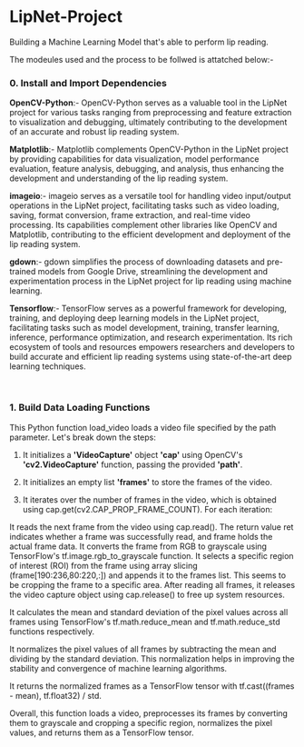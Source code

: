 # LipNet-Project
Building a Machine Learning Model that's able to perform lip reading.

The modeules used and the process to be follwed is attatched below:-

<h3>0. Install and Import Dependencies</h3>

**OpenCV-Python**:-  OpenCV-Python serves as a valuable tool in the LipNet project for various tasks ranging from preprocessing and feature extraction to visualization and debugging, ultimately contributing to the development of an accurate and robust lip reading system.

**Matplotlib**:-   Matplotlib complements OpenCV-Python in the LipNet project by providing capabilities for data visualization, model performance evaluation, feature analysis, debugging, and analysis, thus enhancing the development and understanding of the lip reading system.

**imageio**:- imageio serves as a versatile tool for handling video input/output operations in the LipNet project, facilitating tasks such as video loading, saving, format conversion, frame extraction, and real-time video processing. Its capabilities complement other libraries like OpenCV and Matplotlib, contributing to the efficient development and deployment of the lip reading system.

**gdown**:-  gdown simplifies the process of downloading datasets and pre-trained models from Google Drive, streamlining the development and experimentation process in the LipNet project for lip reading using machine learning.

**Tensorflow**:- TensorFlow serves as a powerful framework for developing, training, and deploying deep learning models in the LipNet project, facilitating tasks such as model development, training, transfer learning, inference, performance optimization, and research experimentation. Its rich ecosystem of tools and resources empowers researchers and developers to build accurate and efficient lip reading systems using state-of-the-art deep learning techniques.

<br>
<h3>1. Build Data Loading Functions</h3>
This Python function load_video loads a video file specified by the path parameter. Let's break down the steps:

1. It initializes a **'VideoCapture'** object **'cap'** using OpenCV's **'cv2.VideoCapture'** function, passing the provided **'path'**.

2. It initializes an empty list **'frames'** to store the frames of the video.

3. It iterates over the number of frames in the video, which is obtained using cap.get(cv2.CAP_PROP_FRAME_COUNT). For each iteration:

It reads the next frame from the video using cap.read(). The return value ret indicates whether a frame was successfully read, and frame holds the actual frame data.
It converts the frame from RGB to grayscale using TensorFlow's tf.image.rgb_to_grayscale function.
It selects a specific region of interest (ROI) from the frame using array slicing (frame[190:236,80:220,:]) and appends it to the frames list. This seems to be cropping the frame to a specific area.
After reading all frames, it releases the video capture object using cap.release() to free up system resources.

It calculates the mean and standard deviation of the pixel values across all frames using TensorFlow's tf.math.reduce_mean and tf.math.reduce_std functions respectively.

It normalizes the pixel values of all frames by subtracting the mean and dividing by the standard deviation. This normalization helps in improving the stability and convergence of machine learning algorithms.

It returns the normalized frames as a TensorFlow tensor with tf.cast((frames - mean), tf.float32) / std.

Overall, this function loads a video, preprocesses its frames by converting them to grayscale and cropping a specific region, normalizes the pixel values, and returns them as a TensorFlow tensor. 
